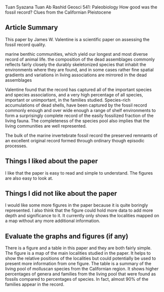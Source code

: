 Tuan Syazana Tuan Ab Rashid
Geosci 541: Paleobiology
How good was the fossil record? Clues from the Californian Pleistocene
 
## Article Summary

This paper by James W. Valentine is a scientific paper on  assessing the fossil record quality.

marine benthic communities, which yield our longest and most
diverse record of animal life. the composition of the dead assemblages commonly reflects fairly closely the durably skeletonized species that inhabit the environments where they are found, and in some cases rather fine spatial gradients and variations in living associations are mirrored in the dead assemblages

Valentine found that the record has captured all of the important species and species associations, and a very high percentage of all species, important or unimportant, in the families studied. Species-rich accumulations of dead shells, have been captured by the fossil record commonly enough and over wide enough a range of shelf environments to form a surprisingly complete record of the easily fossilized fraction of the living fauna. The completeness of the species pool also implies that the living communities are well represented.

The bulk of the marine invertebrate fossil record the preserved remnants of an excellent original record formed through ordinary though episodic processes. 

## Things I liked about the paper
      
I like that the paper is easy to read and simple to understand. The figures are also easy to look at.

## Things I did not like about the paper

I would like some more figures in the paper because it is quite boringly represented. I also think that the figure could hold more data to add more depth and significance to it. It currently only shows the localities mapped on a map without any more additional information.

## Evaluate the graphs and figures (if any)

There is a figure and a table in this paper and they are both fairly simple. The figure is a map of the main localities studied in the paper. It helps to show the relative positions of the localities but could potentially be used to present more information from one figure. The table is a summary of the living pool of molluscan species from the Californian region. It shows higher percentages of genera and families from the living pool that were found as fossils compared to percentages of species. In fact, almost 90% of the families appear in the record.
